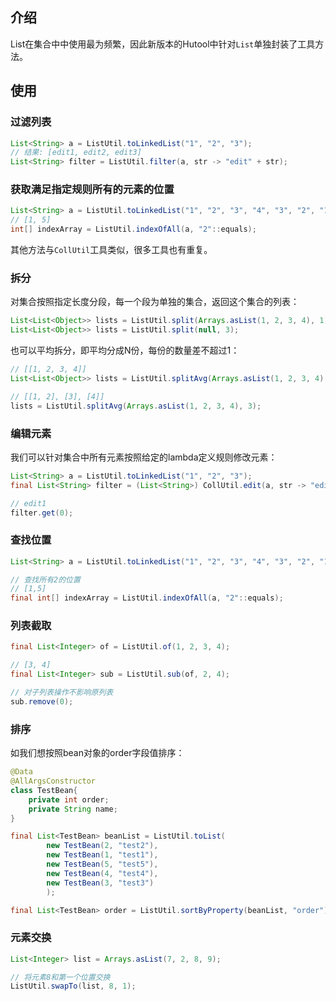 ## 介绍

List在集合中中使用最为频繁，因此新版本的Hutool中针对`List`单独封装了工具方法。

## 使用

### 过滤列表

```java
List<String> a = ListUtil.toLinkedList("1", "2", "3");
// 结果: [edit1, edit2, edit3]
List<String> filter = ListUtil.filter(a, str -> "edit" + str);
```

### 获取满足指定规则所有的元素的位置

```java
List<String> a = ListUtil.toLinkedList("1", "2", "3", "4", "3", "2", "1");
// [1, 5]
int[] indexArray = ListUtil.indexOfAll(a, "2"::equals);
```

其他方法与`CollUtil`工具类似，很多工具也有重复。

### 拆分

对集合按照指定长度分段，每一个段为单独的集合，返回这个集合的列表：

```java
List<List<Object>> lists = ListUtil.split(Arrays.asList(1, 2, 3, 4), 1);
List<List<Object>> lists = ListUtil.split(null, 3);
```

也可以平均拆分，即平均分成N份，每份的数量差不超过1：

```java
// [[1, 2, 3, 4]]
List<List<Object>> lists = ListUtil.splitAvg(Arrays.asList(1, 2, 3, 4), 1);

// [[1, 2], [3], [4]]
lists = ListUtil.splitAvg(Arrays.asList(1, 2, 3, 4), 3);
```

### 编辑元素

我们可以针对集合中所有元素按照给定的lambda定义规则修改元素：

```java
List<String> a = ListUtil.toLinkedList("1", "2", "3");
final List<String> filter = (List<String>) CollUtil.edit(a, str -> "edit" + str);

// edit1
filter.get(0);
```

### 查找位置

```java
List<String> a = ListUtil.toLinkedList("1", "2", "3", "4", "3", "2", "1");

// 查找所有2的位置
// [1,5]
final int[] indexArray = ListUtil.indexOfAll(a, "2"::equals);
```

### 列表截取

```java
final List<Integer> of = ListUtil.of(1, 2, 3, 4);

// [3, 4]
final List<Integer> sub = ListUtil.sub(of, 2, 4);

// 对子列表操作不影响原列表
sub.remove(0);
```

### 排序

如我们想按照bean对象的order字段值排序：

```java
@Data
@AllArgsConstructor
class TestBean{
	private int order;
	private String name;
}

final List<TestBean> beanList = ListUtil.toList(
		new TestBean(2, "test2"),
		new TestBean(1, "test1"),
		new TestBean(5, "test5"),
		new TestBean(4, "test4"),
		new TestBean(3, "test3")
		);

final List<TestBean> order = ListUtil.sortByProperty(beanList, "order");
```

### 元素交换

```java
List<Integer> list = Arrays.asList(7, 2, 8, 9);

// 将元素8和第一个位置交换
ListUtil.swapTo(list, 8, 1);
```